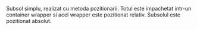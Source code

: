 Subsol simplu, realizat cu metoda pozitionarii. Totul este impachetat intr-un container wrapper si acel wrapper este pozitionat relativ.
Subsolul este pozitionat absolut.